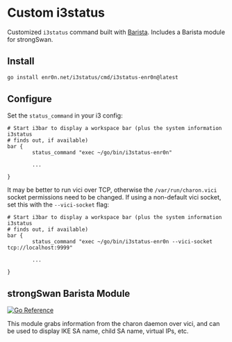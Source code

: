 # Custom i3status

Customized `i3status` command built with [Barista](https://barista.run/). Includes a Barista module for strongSwan.

## Install

```bash
go install enr0n.net/i3status/cmd/i3status-enr0n@latest
```

## Configure

Set the `status_command` in your i3 config:

```
# Start i3bar to display a workspace bar (plus the system information i3status
# finds out, if available)
bar {
        status_command "exec ~/go/bin/i3status-enr0n"

        ...

}
```

It may be better to run vici over TCP, otherwise the `/var/run/charon.vici` socket permissions need to be changed. If using a non-default vici socket, set this with the `--vici-socket` flag:


```
# Start i3bar to display a workspace bar (plus the system information i3status
# finds out, if available)
bar {
        status_command "exec ~/go/bin/i3status-enr0n --vici-socket tcp://localhost:9999"

        ...

}
```

## strongSwan Barista Module

[![Go Reference](https://pkg.go.dev/badge/enr0n.net/i3status/strongswan.svg)](https://pkg.go.dev/enr0n.net/i3status/strongswan)

This module grabs information from the charon daemon over vici, and can be used to display IKE SA name, child SA name, virtual IPs, etc.
